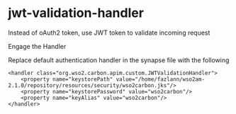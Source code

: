 # jwt-validation-handler
Instead of oAuth2 token, use JWT token to validate incoming request

Engage the Handler

Replace default authentication handler in the synapse file with the following

```
<handler class="org.wso2.carbon.apim.custom.JWTValidationHandler">
	<property name="keystorePath" value="/home/fazlann/wso2am-2.1.0/repository/resources/security/wso2carbon.jks"/> 
	<property name="keystorePassword" value="wso2carbon"/> 
	<property name="keyAlias" value="wso2carbon"/> 
</handler>
```
